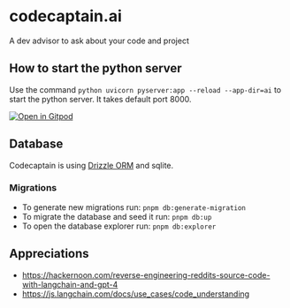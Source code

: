 # codecaptain.ai

A dev advisor to ask about your code and project

## How to start the python server

Use the command `python uvicorn pyserver:app --reload --app-dir=ai` to start the python server. It takes default port 8000.

[![Open in Gitpod](https://gitpod.io/button/open-in-gitpod.svg)](https://gitpod.io/#https://github.com/geprog/codecaptain)

## Database

Codecaptain is using [Drizzle ORM](https://orm.drizzle.team) and sqlite.

### Migrations

- To generate new migrations run: `pnpm db:generate-migration`
- To migrate the database and seed it run: `pnpm db:up`
- To open the database explorer run: `pnpm db:explorer`

## Appreciations

- https://hackernoon.com/reverse-engineering-reddits-source-code-with-langchain-and-gpt-4
- https://js.langchain.com/docs/use_cases/code_understanding
